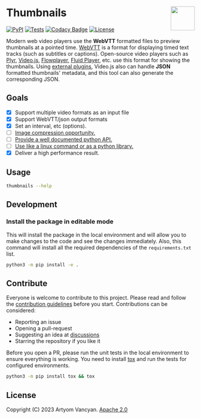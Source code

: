 # Thumbnails <img src="https://github.com/pysnippet.png" align="right" height="64" />

[![PyPI](https://img.shields.io/pypi/v/thumbnails.svg)](https://pypi.org/project/thumbnails/)
[![Tests](https://github.com/pysnippet/thumbnails/actions/workflows/tests.yml/badge.svg)](https://github.com/pysnippet/thumbnails/actions/workflows/tests.yml)
[![Codacy Badge](https://app.codacy.com/project/badge/Grade/ab5414af4c9546fe97ad64365e2a66f0)](https://www.codacy.com?utm_source=github.com&amp;utm_medium=referral&amp;utm_content=pysnippet/thumbnails&amp;utm_campaign=Badge_Grade)
[![License](https://img.shields.io/pypi/l/thumbnails.svg)](https://github.com/pysnippet/thumbnails/blob/master/LICENSE)

Modern web video players use the **WebVTT** formatted files to preview thumbnails at a pointed time.
[WebVTT](https://www.w3.org/TR/webvtt1/) is a format for displaying timed text tracks (such as subtitles or captions).
Open-source video players such as [Plyr](https://github.com/sampotts/plyr), [Video.js](https://github.com/videojs/video.js),
[Flowplayer](https://github.com/flowplayer/flowplayer), [Fluid Player](https://github.com/fluid-player/fluid-player),
etc. use this format for showing the thumbnails. Using [external plugins](https://github.com/brightcove/videojs-thumbnails),
Video.js also can handle **JSON** formatted thumbnails' metadata, and this tool can also generate the corresponding JSON.

## Goals

[//]: # (TODO: replace this whole section with a "Why use this tool?" section by describing the below clauses.)

- [x] Support multiple video formats as an input file
- [x] Support WebVTT/json output formats
- [x] Set an interval, etc (options).
- [ ] [Image compression opportunity.](https://github.com/pysnippet/thumbnails/issues/29)
- [ ] [Provide a well documented python API.](https://github.com/pysnippet/thumbnails/issues/11)
- [ ] [Use like a linux command or as a python library.](https://github.com/pysnippet/thumbnails/issues/18)
- [x] Deliver a high performance result.

## Usage

```bash
thumbnails --help
```

[//]: # (TODO: usage for CLI and python API)

## Development

### Install the package in editable mode
This will install the package in the local environment and will allow you to make changes to the code and see the
changes immediately. Also, this command will install all the required dependencies of the `requirements.txt` list.
```bash
python3 -m pip install -e .
```

## Contribute

Everyone is welcome to contribute to this project. Please read and follow the [contribution guidelines](https://github.com/pysnippet/instructions#readme)
before you start. Contributions can be considered:
- Reporting an issue
- Opening a pull-request
- Suggesting an idea at [discussions](https://github.com/pysnippet/thumbnails/discussions)
- Starring the repository if you like it

Before you open a PR, please run the unit tests in the local environment to ensure everything is working. You need to
install [tox](https://github.com/tox-dev/tox) and run the tests for configured environments.
```bash
python3 -m pip install tox && tox
```

## License

Copyright (C) 2023 Artyom Vancyan. [Apache 2.0](LICENSE)
